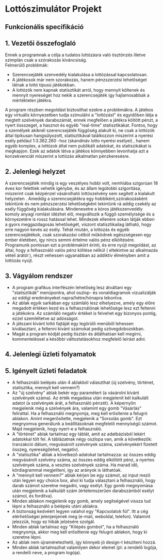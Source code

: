 ﻿# Lottószimulátor Projekt

## Funkcionális specifikáció

## 1. Vezetői összefoglaló

Ennek a programnak a célja a tudatos lottózásra való ösztönzés illetve szimplán csak a szórakozás kíváncsiság. <br> 
Felmerülő problémák:
  * Szerencsejáték szenvedély kialakulása a lottózással kapcsolatosan.
  * A játékosok már nem szorakozás, hanem pénzszerzési lehetőséget látnak
   a lottó tipusú játékokban.
  * A lottózók nem kapnak statisztikát arról, hogy mennyit költenek 
    és mennyit nyereséget hoz nekik a szerencsejáték így hajlamosabbak
    a mértéktelen játékra.

A program részben megoldást biztosíthat ezekre a problémákra. A játékos
egy virtuális környezetben tudja szimulálni a "lottózást" és egyidőben
látja a megtett szelvények darabszámát, ennek megfelően a játékra
költött pénzt, a nyert össszeget, a hasznot és egyéb "real-time" statisztikákat.
Fontos, hogy a személyek akiknél szerencsejáték függöség alakult ki, ne csak
a lottózók által tipikusan hangsúlyozott, statisztikával találkozzon miszerint a 
nyerési esély például 1:3.362.260 -hoz (skandináv lotto nyerési esélyei) , hanem 
egyéb komplex, a lottózok által nem publikált adatokat, és statiszikákat is megkapjon.
Ezek az adatok látva a játékos könnyebben levonhatja azt a konzekvenciát miszerint
a lottózás alkalmatlan pénzkeresésre.

## 2. Jelenlegi helyzet

A szerencsejáték mindig is egy veszélyes hobbi volt, nemhiába szigorúan
18 éves kor felettiek vehetik igénybe, és az állam legútobbi szigorítása, miszerint
csak kézpénzel vásárolható lottószelvény sem segített a kialakult helyzeten .
Ameddig a szerencsejátékra egy hobbiként,szórakozásként tekintünk 
és nem pénzszerzési lehetőségként tekintünk rá addig csekély 
az esély függőség kialakulására. Mindenesetre a kóros játékszenvedély 
komoly anyagi romlást idézhet elő, megváltozik a függő személyisége és a 
környezetére is rossz hatással lehet. Mindezek ellenére sokan látják ebben a gyors 
meggazdagosás lehetőségét, viszont statisztikailag látható, hogy erre nagyon kevés az esély.
Tehát miután, a lottozás és egyéb szerencsejátékok, csak szorakazási célból működnek 
egészségesen egy ember életében, így nincs semmi értelme valós pénz elköltésére.
Programunk pontosan ezt a problémakört érinti, és erre nyújt megoldást, az által, hogy 
a felhasználó valós pénz költése nélkül ( eltekintve az alkalmazás  vételi árától ), részt
vehessen ugyanabban az addiktív élményben amit a lottózás nyújt.

## 3. Vágyálom rendszer

* A program grafikus interfészén lehetőség lesz átváltani egy "statisztikák" menüpontra, 
  ahol oszlop- és vonaldiagramok vizualizálják az eddigi eredményeket napra/hétre/hónapra lebontva.
* Az ablak egyik sarkában egy számláló lesz elhelyezve, amely egy előre megadott értéken kezd és 
  a felhasználónak lehetősége lesz ezt feltenni a játékokra. Az számláló negatív értéket
  is felvehet egy bizonyos pontig, ezzel szemléltetve az adósságot.
* A játszani kívánt lottó fajtáját egy legörülő menüből lehessen kiválasztani, 
  a feltenni kívánt számokat pedig szövegdobozokban.
* Magát a program kódját pedig tisztán és átláthatóan kell megírni, kommenteléssel a későbbi 
  változtatásokhoz megfelelő leírást adni.

## 4. Jelenlegi üzleti folyamatok
## 5. Igényelt üzleti feladatok

* A felhasználó belépés után 4 ablakból választhat (új szelvény, történet, 
statisztika, mennyit kell vennem?)
* Az "új szelvény" ablak bekér egy paramétert (a vásárolni kívánt szelvények
száma). Az érték megadása után megjelenít két kalkulált adatot (a szelvények
árát, a felhasználó pénzét). A képernyőn megjelenik még a szelvények ára,
valamint egy gomb "Vásárlás" felirattal. Ha a felhasználó megnyomja, meg kell
erősítenie a felugró ablakon. Amint megerősítette, megjelenik a "Sorsolás
gomb". Ezt megnyomva generálunk a beállításoknak megfelelő mennyiségű számot. 
Majd megjelenik, hogy nyert-e a felhasználó.
* A "történet" ablak tartalmaz egy táblát, amit az adatbázisból lekért adatokkal
tölt fel. A táblázatnak négy oszlopa van, amik a következők: tranzakció dátum,
megvásárolt szelvények száma, szelvényekért fizetett összeg, nyereség(lehet,
negatív).
* A "statisztika" ablak a következő adatokat tartalmazza: az összes eddig
megvásárolt szelvény száma, az összes eddig elköltött pénz, a nyertes szelvények
száma, a vesztes szelvények száma. Ha marad idő, kördiagrammal megjelíteni,
így az arányok is láthatóak.
* A "mennyit kell vennem?" ablak kérjen be egy számot, az input mező után
legyen egy choice box, ahol ki tudja választani a felhasználó, hogy darab
számot szeretne megadni, vagy esélyt. Egy gomb megnyomása után megjelenik
a kalkulált szám (értelemszerűen darabszámból esélyt számol, és fordítva).
* Minden ablakon megjelenik egy gomb, amely segítségével vissza tud lépni a 
felhasználó a belépés utáni ablakra.
* A biztonság kedvéért legyen valahol egy "Kapcsolatok fül". Itt a cég elérhetőségei
jelenjenjenek meg (e-mail, weboldal, telefon). Valamint jelezzük, hogy ez 
hibák jelzésére szolgál.
* Minden ablak tartalmaz egy "Kilépés gombot", ha a felhasználó megnyomja,
akkor meg kell erősíttenie egy felugró ablakon, hogy ki szeretne lépni.
* Az ablak nem újraméretezhető, így könnyeb jó design-t készíteni hozzá.
* Minden ablak tartalmazhat valamilyen dekor elemet (pl: a rendelő logója,
a rendelő neve, a program logója).